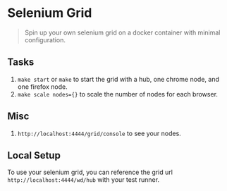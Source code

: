 # Selenium Grid

> Spin up your own selenium grid on a docker container with minimal configuration.

## Tasks
1. `make start` or `make` to start the grid with a hub, one chrome node, and one firefox node.
1. `make scale nodes={}` to scale the number of nodes for each browser.

## Misc
1. `http://localhost:4444/grid/console` to see your nodes.

## Local Setup
To use your selenium grid, you can reference the grid url `http://localhost:4444/wd/hub` with your test runner.
